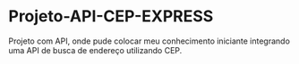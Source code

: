 # Projeto-API-CEP-EXPRESS
Projeto com API, onde pude colocar meu conhecimento iniciante integrando uma API de busca de endereço utilizando CEP.
